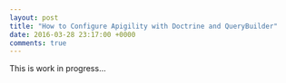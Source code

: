 ```yaml
---
layout: post
title: "How to Configure Apigility with Doctrine and QueryBuilder"
date: 2016-03-28 23:17:00 +0000
comments: true
---
```

This is work in progress...
